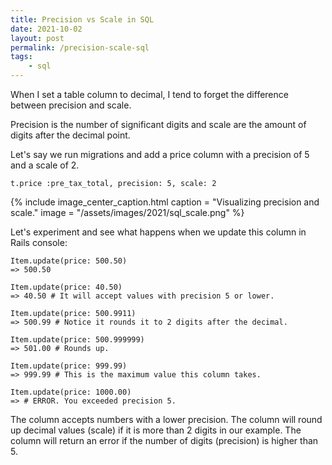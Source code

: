 ```yaml
---
title: Precision vs Scale in SQL
date: 2021-10-02
layout: post
permalink: /precision-scale-sql
tags:
    - sql
---
```


When I set a table column to decimal, I tend to forget the difference between precision and scale.

Precision is the number of significant digits and scale are the amount of digits after the decimal point.

Let's say we run migrations and add a price column with a precision of 5 and a scale of 2.

```
t.price :pre_tax_total, precision: 5, scale: 2
```

{% include image_center_caption.html
    caption = "Visualizing precision and scale."
    image = "/assets/images/2021/sql_scale.png"
%}

Let's experiment and see what happens when we update this column in Rails console:

```
Item.update(price: 500.50)
=> 500.50

Item.update(price: 40.50)
=> 40.50 # It will accept values with precision 5 or lower.

Item.update(price: 500.9911)
=> 500.99 # Notice it rounds it to 2 digits after the decimal.

Item.update(price: 500.999999)
=> 501.00 # Rounds up.

Item.update(price: 999.99)
=> 999.99 # This is the maximum value this column takes.

Item.update(price: 1000.00)
=> # ERROR. You exceeded precision 5. 
```

The column accepts numbers with a lower precision. The column will round up decimal values (scale) if it is more than 2 digits in our example. The column will return an error if the number of digits (precision) is higher than 5.
